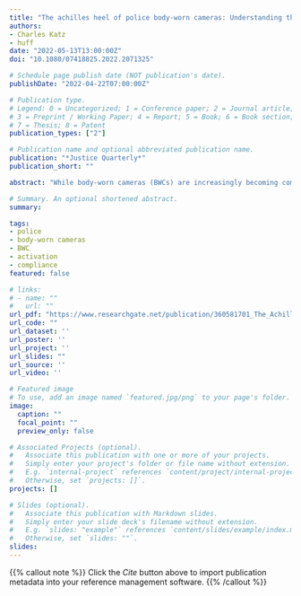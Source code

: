 ```yaml
---
title: "The achilles heel of police body-worn cameras: Understanding the factors that influence variation in body-worn camera activation"
authors:
- Charles Katz
- huff
date: "2022-05-13T13:00:00Z"
doi: "10.1080/07418825.2022.2071325"

# Schedule page publish date (NOT publication's date).
publishDate: "2022-04-22T07:00:00Z"

# Publication type.
# Legend: 0 = Uncategorized; 1 = Conference paper; 2 = Journal article;
# 3 = Preprint / Working Paper; 4 = Report; 5 = Book; 6 = Book section;
# 7 = Thesis; 8 = Patent
publication_types: ["2"]

# Publication name and optional abbreviated publication name.
publication: "*Justice Quarterly*"
publication_short: ""

abstract: "While body-worn cameras (BWCs) are increasingly becoming commonplace in police organizations, researchers and policymakers still know little about their implementation in the field and the factors related to their actual use. Using data collected from 146,601 incidents in Phoenix, Arizona, the present study examines the prevalence and correlates of BWC activation. In doing so, we examine the impact of incident-level factors, officer characteristics, neighborhood context, and changes in BWC activation policy on whether an officer who is assigned to wear a BWC activates their camera during a police-citizen contact. Cross-classified models are used to simultaneously assess the influence of factors at multiple levels of explanation. Our analysis suggests that a wide variety of individual, situational, organizational, and neighborhood factors are related to an officer’s decision to activate their camera. BWC policy that confines, structures, and checks officer activation has a robust impact on an officer’s decision to activate their BWC."

# Summary. An optional shortened abstract.
summary: 

tags:
- police
- body-worn cameras
- BWC
- activation
- compliance
featured: false

# links:
# - name: ""
#   url: ""
url_pdf: "https://www.researchgate.net/publication/360581701_The_Achilles_Heel_of_Police_Body-Worn_Cameras_Understanding_the_Factors_That_Influence_Variation_in_Body-Worn_Camera_Activation"
url_code: ""
url_dataset: ''
url_poster: ''
url_project: ''
url_slides: ""
url_source: ''
url_video: ''

# Featured image
# To use, add an image named `featured.jpg/png` to your page's folder. 
image:
  caption: ""
  focal_point: ""
  preview_only: false

# Associated Projects (optional).
#   Associate this publication with one or more of your projects.
#   Simply enter your project's folder or file name without extension.
#   E.g. `internal-project` references `content/project/internal-project/index.md`.
#   Otherwise, set `projects: []`.
projects: []

# Slides (optional).
#   Associate this publication with Markdown slides.
#   Simply enter your slide deck's filename without extension.
#   E.g. `slides: "example"` references `content/slides/example/index.md`.
#   Otherwise, set `slides: ""`.
slides:
---
```


{{% callout note %}}
Click the *Cite* button above to import publication metadata into your reference management software.
{{% /callout %}}
